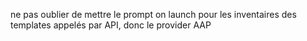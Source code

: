 ne pas oublier de mettre le prompt on launch pour les inventaires des templates appelés par API, donc le provider AAP
